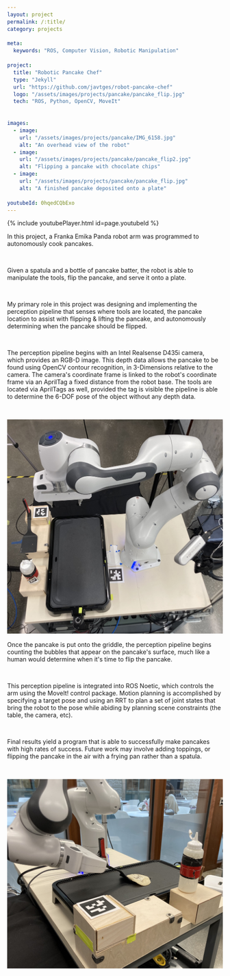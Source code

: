 ```yaml
---
layout: project
permalink: /:title/
category: projects

meta:
  keywords: "ROS, Computer Vision, Robotic Manipulation"

project:
  title: "Robotic Pancake Chef"
  type: "Jekyll"
  url: "https://github.com/javtges/robot-pancake-chef"
  logo: "/assets/images/projects/pancake/pancake_flip.jpg"
  tech: "ROS, Python, OpenCV, MoveIt"


images:
  - image:
    url: "/assets/images/projects/pancake/IMG_6158.jpg"
    alt: "An overhead view of the robot"
  - image:
    url: "/assets/images/projects/pancake/pancake_flip2.jpg"
    alt: "Flipping a pancake with chocolate chips"
  - image:
    url: "/assets/images/projects/pancake/pancake_flip.jpg"
    alt: "A finished pancake deposited onto a plate"

youtubeId: 0hqedCQbExo
---
```




{% include youtubePlayer.html id=page.youtubeId %}

<p>In this project, a Franka Emika Panda robot arm was programmed to autonomously cook pancakes.</p>
<br>

<p>Given a spatula and a bottle of pancake batter, the robot is able to manipulate the tools, flip the pancake, and serve it onto a plate.</p>
<br>
<p>My primary role in this project was designing and implementing the perception pipeline that senses where tools are located, the pancake location to assist with flipping & lifting the pancake, and autonomously determining when the pancake should be flipped.</p>
<br>

<p>The perception pipeline begins with an Intel Realsense D435i camera, which provides an RGB-D image. This depth data allows the pancake to be found using OpenCV contour recognition, in 3-Dimensions relative to the camera. The camera's coordinate frame is linked to the robot's coordinate frame via an AprilTag a fixed distance from the robot base. The tools are located via AprilTags as well, provided the tag is visible the pipeline is able to determine the 6-DOF pose of the object without any depth data.</p>
<br>

![Flipping a pancake with chocolate chips](/assets/images/projects/pancake/IMG_6158.jpg)

<p>Once the pancake is put onto the griddle, the perception pipeline begins counting the bubbles that appear on the pancake's surface, much like a human would determine when it's time to flip the pancake.</p>
<br>

<p>This perception pipeline is integrated into ROS Noetic, which controls the arm using the MoveIt! control package. Motion planning is accomplished by specifying a target pose and using an RRT to plan a set of joint states that bring the robot to the pose while abiding by planning scene constraints (the table, the camera, etc).</p>
<br>

<p>Final results yield a program that is able to successfully make pancakes with high rates of success. Future work may involve adding toppings, or flipping the pancake in the air with a frying pan rather than a spatula.</p>
<br>

![A finished pancake deposited onto a plate](/assets/images/projects/pancake/pancake_flip2.jpg)

<br><br>

